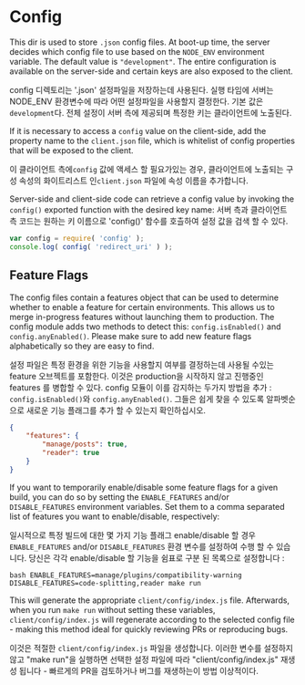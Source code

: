 Config
======

This dir is used to store `.json` config files. At boot-up time, the server decides which config file to use based on the `NODE_ENV` environment variable. The default value is `"development"`. The entire configuration is available on the server-side and certain keys are also exposed to the client.

config 디렉토리는 '.json' 설정파일을 저장하는데 사용된다. 실행 타임에 서버는 NODE_ENV 환경변수에 따라 어떤 설정파일을 사용할지 결정한다. 기본 값은 `development`다. 전체 설정이 서버 측에 제공되며 특정한 키는 클라이언트에 노출된다.

If it is necessary to access a `config` value on the client-side, add the property name to the `client.json` file, which is whitelist of config properties that will be exposed to the client.

이 클라이언트 측에`config` 값에 액세스 할 필요가있는 경우, 클라이언트에 노출되는 구성 속성의 화이트리스트 인`client.json` 파일에 속성 이름을 추가합니다.

Server-side and client-side code can retrieve a config value by invoking the `config()` exported function with the desired key name:
서버 측과 클라이언트 측 코드는 원하는 키 이름으로 'config()'  함수를 호츨하여 설정 값을 검색 할 수 있다.

```js
var config = require( 'config' );
console.log( config( 'redirect_uri' ) );
```

Feature Flags
-------------

The config files contain a features object that can be used to determine whether to enable a feature for certain environments. This allows us to merge in-progress features without launching them to production. The config module adds two methods to detect this: `config.isEnabled()` and `config.anyEnabled()`. Please make sure to add new feature flags alphabetically so they are easy to find.

설정 파일은 특정 환경을 위한 기능을 사용할지 여부를 결정하는데 사용될 수있는 feature 오브젝트를 포함한다. 이것은 production을 시작하지 않고 진행중인 features 를 병합할 수 있다. config 모듈이 이를 감지하는 두가지 방법을 추가 : `config.isEnabled()`와 `config.anyEnabled()`. 그들은 쉽게 찾을 수 있도록 알파벳순으로 새로운 기능 플래그를 추가 할 수 있는지 확인하십시오.

```json
{
	"features": {
		"manage/posts": true,
		"reader": true
	}
}
```

If you want to temporarily enable/disable some feature flags for a given build, you can do so by setting the `ENABLE_FEATURES` and/or `DISABLE_FEATURES` environment variables. Set them to a comma separated list of features you want to enable/disable, respectively:

일시적으로 특정 빌드에 대한 몇 가지 기능 플래그 enable/disable 할 경우 `ENABLE_FEATURES` and/or `DISABLE_FEATURES` 환경 변수를 설정하여 수행 할 수 있습니다. 당신은 각각 enable/disable 할 기능을 쉼표로 구분 된 목록으로 설정합니다 :

`bash
ENABLE_FEATURES=manage/plugins/compatibility-warning DISABLE_FEATURES=code-splitting,reader make run
`

This will generate the appropriate `client/config/index.js` file. Afterwards, when you run `make run` without setting these variables, `client/config/index.js` will regenerate according to the selected config file - making this method ideal for quickly reviewing PRs or reproducing bugs.

이것은 적절한 `client/config/index.js` 파일을 생성합니다.
이러한 변수를 설정하지 않고 "make run"을 실행하면 선택한 설정 파일에 따라 "client/config/index.js" 재생성 됩니다 - 빠르게의 PR을 검토하거나 버그를 재생하는이 방법 이상적이다.
